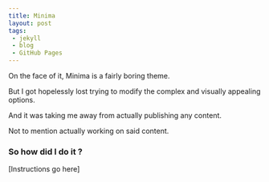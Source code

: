 ```yaml
---
title: Minima
layout: post
tags:
 - jekyll
 - blog
 - GitHub Pages
---
```

On the face of it,  Minima is a fairly boring theme.

But I got hopelessly lost trying to modify the complex and visually appealing options.

And it was taking me away from actually publishing any content.

Not to mention actually working on said content.

### So how did I do it ?

[Instructions go here]

